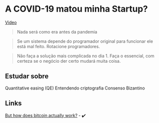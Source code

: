 # A COVID-19 matou minha Startup?

[Video](https://www.youtube.com/watch?v=Y8SaMX30X1g)

> Nada será como era antes da pandemia

> Se um sistema depende do programador original para funcionar ele está mal feito. Rotacione programadores.

> Não faça a solução mais complicada no dia 1. Faça o essencial, com certeza se o negócio der certo mudará muita coisa.

## Estudar sobre

Quantitative easing (QE)
Entendendo criptografia
Consenso Bizantino

## Links

[But how does bitcoin actually work?](https://www.youtube.com/watch?v=bBC-nXj3Ng4) - :heavy_check_mark:
